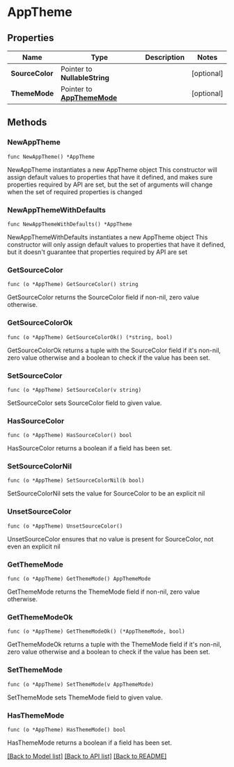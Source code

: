 # AppTheme

## Properties

Name | Type | Description | Notes
------------ | ------------- | ------------- | -------------
**SourceColor** | Pointer to **NullableString** |  | [optional] 
**ThemeMode** | Pointer to [**AppThemeMode**](AppThemeMode.md) |  | [optional] 

## Methods

### NewAppTheme

`func NewAppTheme() *AppTheme`

NewAppTheme instantiates a new AppTheme object
This constructor will assign default values to properties that have it defined,
and makes sure properties required by API are set, but the set of arguments
will change when the set of required properties is changed

### NewAppThemeWithDefaults

`func NewAppThemeWithDefaults() *AppTheme`

NewAppThemeWithDefaults instantiates a new AppTheme object
This constructor will only assign default values to properties that have it defined,
but it doesn't guarantee that properties required by API are set

### GetSourceColor

`func (o *AppTheme) GetSourceColor() string`

GetSourceColor returns the SourceColor field if non-nil, zero value otherwise.

### GetSourceColorOk

`func (o *AppTheme) GetSourceColorOk() (*string, bool)`

GetSourceColorOk returns a tuple with the SourceColor field if it's non-nil, zero value otherwise
and a boolean to check if the value has been set.

### SetSourceColor

`func (o *AppTheme) SetSourceColor(v string)`

SetSourceColor sets SourceColor field to given value.

### HasSourceColor

`func (o *AppTheme) HasSourceColor() bool`

HasSourceColor returns a boolean if a field has been set.

### SetSourceColorNil

`func (o *AppTheme) SetSourceColorNil(b bool)`

 SetSourceColorNil sets the value for SourceColor to be an explicit nil

### UnsetSourceColor
`func (o *AppTheme) UnsetSourceColor()`

UnsetSourceColor ensures that no value is present for SourceColor, not even an explicit nil
### GetThemeMode

`func (o *AppTheme) GetThemeMode() AppThemeMode`

GetThemeMode returns the ThemeMode field if non-nil, zero value otherwise.

### GetThemeModeOk

`func (o *AppTheme) GetThemeModeOk() (*AppThemeMode, bool)`

GetThemeModeOk returns a tuple with the ThemeMode field if it's non-nil, zero value otherwise
and a boolean to check if the value has been set.

### SetThemeMode

`func (o *AppTheme) SetThemeMode(v AppThemeMode)`

SetThemeMode sets ThemeMode field to given value.

### HasThemeMode

`func (o *AppTheme) HasThemeMode() bool`

HasThemeMode returns a boolean if a field has been set.


[[Back to Model list]](../README.md#documentation-for-models) [[Back to API list]](../README.md#documentation-for-api-endpoints) [[Back to README]](../README.md)


